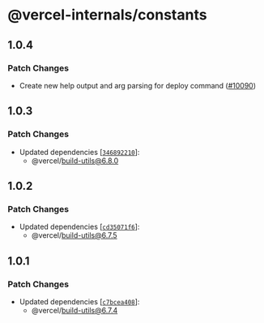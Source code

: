 # @vercel-internals/constants

## 1.0.4

### Patch Changes

- Create new help output and arg parsing for deploy command ([#10090](https://github.com/khulnasoft/devship/pull/10090))

## 1.0.3

### Patch Changes

- Updated dependencies [[`346892210`](https://github.com/khulnasoft/devship/commit/3468922108f411482a72acd0331f0f2ee52a6d4c)]:
  - @vercel/build-utils@6.8.0

## 1.0.2

### Patch Changes

- Updated dependencies [[`cd35071f6`](https://github.com/khulnasoft/devship/commit/cd35071f609d615d47bc04634c123b33768436cb)]:
  - @vercel/build-utils@6.7.5

## 1.0.1

### Patch Changes

- Updated dependencies [[`c7bcea408`](https://github.com/khulnasoft/devship/commit/c7bcea408131df2d65338e50ce319a6d8e4a8a82)]:
  - @vercel/build-utils@6.7.4
